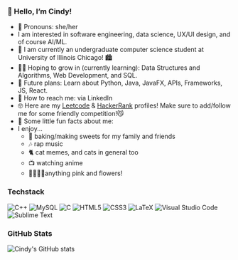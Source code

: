 <h3> 🫶 Hello, I’m Cindy!</h3>

  - 🐻 Pronouns: she/her
  - I am interested in software engineering, data science, UX/UI design, and of course AI/ML.<br/>
  - 🎀 I am currently an undergraduate computer science student at University of Illinois Chicago! 🏙️
  - 🌱🌷 Hoping to grow in (currently learning): Data Structures and Algorithms, Web Development, and SQL.
  - 🌙 Future plans: Learn about Python, Java, JavaFX, APIs, Frameworks, JS, React. 
  - 🍓 How to reach me: via LinkedIn
  - 🤓 Here are my [Leetcode](https://leetcode.com/u/cinbear07/) & [HackerRank](https://www.hackerrank.com/profile/cinbear64) profiles! Make sure to add/follow me for some friendly competition!😼
  - 🩷 Some little fun facts about me:
  - I enjoy...
       - 🍰 baking/making sweets for my family and friends
       - 🎶 rap music
       - 🐈 cat memes, and cats in general too
       - 📺 watching anime
       - 🌺🌻🌸🌼anything pink and flowers!
<!---
cinmoro/cinmoro is a ✨ special ✨ repository because its `README.md` (this file) appears on your GitHub profile.
You can click the Preview link to take a look at your changes.
--->
<h3>Techstack</h3>

![C++](https://img.shields.io/badge/c++-%2300599C.svg?style=for-the-badge&logo=c%2B%2B&logoColor=white)
![MySQL](https://img.shields.io/badge/mysql-4479A1.svg?style=for-the-badge&logo=mysql&logoColor=white)
![C](https://img.shields.io/badge/c-%2300599C.svg?style=for-the-badge&logo=c&logoColor=white)
![HTML5](https://img.shields.io/badge/html5-%23E34F26.svg?style=for-the-badge&logo=html5&logoColor=white)
![CSS3](https://img.shields.io/badge/css3-%231572B6.svg?style=for-the-badge&logo=css3&logoColor=white)
![LaTeX](https://img.shields.io/badge/latex-%23008080.svg?style=for-the-badge&logo=latex&logoColor=white)
![Visual Studio Code](https://img.shields.io/badge/Visual%20Studio%20Code-0078d7.svg?style=for-the-badge&logo=visual-studio-code&logoColor=white)
![Sublime Text](https://img.shields.io/badge/sublime_text-%23575757.svg?style=for-the-badge&logo=sublime-text&logoColor=important)


<h3>GitHub Stats</h3>

<!-- GitHub stats from https://github.com/anuraghazra/github-readme-stats -->
![Cindy's GitHub stats](https://github-readme-stats.vercel.app/api?username=cinmoro&show_icons=true&theme=rose)
